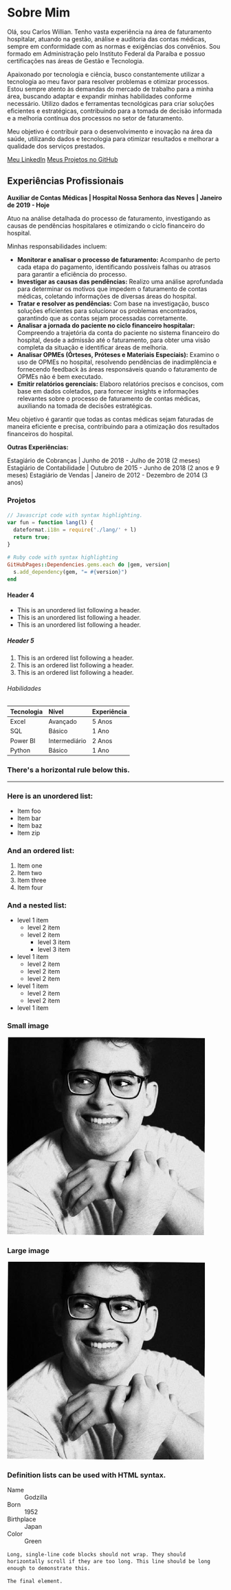 # Sobre Mim

Olá, sou Carlos Willian. Tenho vasta experiência na área de faturamento hospitalar, atuando na gestão, análise e auditoria das contas médicas, sempre em conformidade com as normas e exigências dos convênios. Sou formado em Administração pelo Instituto Federal da Paraíba e possuo certificações nas áreas de Gestão e Tecnologia.

Apaixonado por tecnologia e ciência, busco constantemente utilizar a tecnologia ao meu favor para resolver problemas e otimizar processos. Estou sempre atento às demandas do mercado de trabalho para a minha área, buscando adaptar e expandir minhas habilidades conforme necessário. Utilizo dados e ferramentas tecnológicas para criar soluções eficientes e estratégicas, contribuindo para a tomada de decisão informada e a melhoria contínua dos processos no setor de faturamento.

Meu objetivo é contribuir para o desenvolvimento e inovação na área da saúde, utilizando dados e tecnologia para otimizar resultados e melhorar a qualidade dos serviços prestados.

[Meu LinkedIn]([https://linkedin.com/in/seu-usuario](https://www.linkedin.com/in/carloswillian/))
[Meus Projetos no GitHub]([https://github.com/seu-usuario](https://github.com/carloswilll))

## Experiências Profissionais

  **Auxiliar de Contas Médicas | Hospital Nossa Senhora das Neves | Janeiro de 2019 - Hoje**

Atuo na análise detalhada do processo de faturamento, investigando as causas de pendências hospitalares e otimizando o ciclo financeiro do hospital.

  Minhas responsabilidades incluem:

 - **Monitorar e analisar o processo de faturamento:** Acompanho de perto cada etapa do pagamento, identificando possíveis falhas ou atrasos para garantir a eficiência do processo.
- **Investigar as causas das pendências:** Realizo uma análise aprofundada para determinar os motivos que impedem o faturamento de contas médicas, coletando informações de diversas áreas do hospital.
- **Tratar e resolver as pendências:** Com base na investigação, busco soluções eficientes para solucionar os problemas encontrados, garantindo que as contas sejam processadas corretamente.
- **Analisar a jornada do paciente no ciclo financeiro hospitalar:** Compreendo a trajetória da conta do paciente no sistema financeiro do hospital, desde a admissão até o faturamento, para obter uma visão completa da situação e identificar áreas de melhoria.
- **Analisar OPMEs (Órteses, Próteses e Materiais Especiais):** Examino o uso de OPMEs no hospital, resolvendo pendências de inadimplência e fornecendo feedback às áreas responsáveis quando o faturamento de OPMEs não é bem executado.
- **Emitir relatórios gerenciais:** Elaboro relatórios precisos e concisos, com base em dados coletados, para fornecer insights e informações relevantes sobre o processo de faturamento de contas médicas, auxiliando na tomada de decisões estratégicas.

Meu objetivo é garantir que todas as contas médicas sejam faturadas de maneira eficiente e precisa, contribuindo para a otimização dos resultados financeiros do hospital.

 **Outras Experiências:**
 
Estagiário de Cobranças | Junho de 2018 - Julho de 2018 (2 meses)
Estagiário de Contabilidade | Outubro de 2015 - Junho de 2018 (2 anos e 9 meses)
Estagiário de Vendas | Janeiro de 2012 - Dezembro de 2014 (3 anos) 


### Projetos

```js
// Javascript code with syntax highlighting.
var fun = function lang(l) {
  dateformat.i18n = require('./lang/' + l)
  return true;
}
```

```ruby
# Ruby code with syntax highlighting
GitHubPages::Dependencies.gems.each do |gem, version|
  s.add_dependency(gem, "= #{version}")
end
```

#### Header 4

*   This is an unordered list following a header.
*   This is an unordered list following a header.
*   This is an unordered list following a header.

##### Header 5

1.  This is an ordered list following a header.
2.  This is an ordered list following a header.
3.  This is an ordered list following a header.

###### Habilidades 

| Tecnologia        | Nível           | Experiência |
|:------------------|:----------------|:------------|
| Excel             | Avançado        | 5 Anos      |
| SQL               | Básico          | 1 Ano       |
| Power BI          | Intermediário   | 2 Anos      |
| Python            | Básico          | 1 Ano       |

### There's a horizontal rule below this.

* * *

### Here is an unordered list:

*   Item foo
*   Item bar
*   Item baz
*   Item zip

### And an ordered list:

1.  Item one
1.  Item two
1.  Item three
1.  Item four

### And a nested list:

- level 1 item
  - level 2 item
  - level 2 item
    - level 3 item
    - level 3 item
- level 1 item
  - level 2 item
  - level 2 item
  - level 2 item
- level 1 item
  - level 2 item
  - level 2 item
- level 1 item

### Small image

![Minha Foto](_layouts/perfil.jpg)

### Large image

![Minha Foto](_layouts/perfil.jpg)


### Definition lists can be used with HTML syntax.

<dl>
<dt>Name</dt>
<dd>Godzilla</dd>
<dt>Born</dt>
<dd>1952</dd>
<dt>Birthplace</dt>
<dd>Japan</dd>
<dt>Color</dt>
<dd>Green</dd>
</dl>

```
Long, single-line code blocks should not wrap. They should horizontally scroll if they are too long. This line should be long enough to demonstrate this.
```

```
The final element.
```
